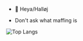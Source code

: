 - 👋 Heya/Halløj

- Don't ask what maffing is

![Top Langs](https://github-readme-stats.vercel.app/api/top-langs/?username=masahjor&hide=mathematica,css&theme=tokyonight)

<!---
Masahjor/Masahjor is a ✨ special ✨ repository because its `README.md` (this file) appears on your GitHub profile.
You can click the Preview link to take a look at your changes.
--->
